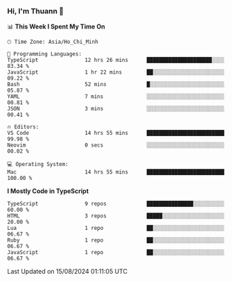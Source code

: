 ### Hi, I'm Thuann 👋

<!--START_SECTION:waka-->
📊 **This Week I Spent My Time On** 

```text
🕑︎ Time Zone: Asia/Ho_Chi_Minh

💬 Programming Languages: 
TypeScript               12 hrs 26 mins      █████████████████████░░░░   83.34 % 
JavaScript               1 hr 22 mins        ██░░░░░░░░░░░░░░░░░░░░░░░   09.22 % 
Bash                     52 mins             █░░░░░░░░░░░░░░░░░░░░░░░░   05.87 % 
YAML                     7 mins              ░░░░░░░░░░░░░░░░░░░░░░░░░   00.81 % 
JSON                     3 mins              ░░░░░░░░░░░░░░░░░░░░░░░░░   00.41 % 

🔥 Editors: 
VS Code                  14 hrs 55 mins      █████████████████████████   99.98 % 
Neovim                   0 secs              ░░░░░░░░░░░░░░░░░░░░░░░░░   00.02 % 

💻 Operating System: 
Mac                      14 hrs 55 mins      █████████████████████████   100.00 % 
```

**I Mostly Code in TypeScript** 

```text
TypeScript               9 repos             ███████████████░░░░░░░░░░   60.00 % 
HTML                     3 repos             █████░░░░░░░░░░░░░░░░░░░░   20.00 % 
Lua                      1 repo              ██░░░░░░░░░░░░░░░░░░░░░░░   06.67 % 
Ruby                     1 repo              ██░░░░░░░░░░░░░░░░░░░░░░░   06.67 % 
JavaScript               1 repo              ██░░░░░░░░░░░░░░░░░░░░░░░   06.67 % 
```




 Last Updated on 15/08/2024 01:11:05 UTC
<!--END_SECTION:waka-->

